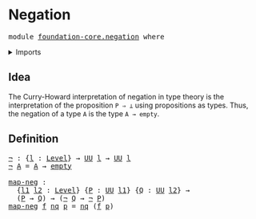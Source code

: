 # Negation

<pre class="Agda"><a id="21" class="Keyword">module</a> <a id="28" href="foundation-core.negation.html" class="Module">foundation-core.negation</a> <a id="53" class="Keyword">where</a>
</pre>
<details><summary>Imports</summary>

<pre class="Agda"><a id="109" class="Keyword">open</a> <a id="114" class="Keyword">import</a> <a id="121" href="foundation.universe-levels.html" class="Module">foundation.universe-levels</a>

<a id="149" class="Keyword">open</a> <a id="154" class="Keyword">import</a> <a id="161" href="foundation-core.empty-types.html" class="Module">foundation-core.empty-types</a>
</pre>
</details>

## Idea

The Curry-Howard interpretation of negation in type theory is the interpretation
of the proposition `P ⇒ ⊥` using propositions as types. Thus, the negation of a
type `A` is the type `A → empty`.

## Definition

<pre class="Agda"><a id="¬"></a><a id="434" href="foundation-core.negation.html#434" class="Function">¬</a> <a id="436" class="Symbol">:</a> <a id="438" class="Symbol">{</a><a id="439" href="foundation-core.negation.html#439" class="Bound">l</a> <a id="441" class="Symbol">:</a> <a id="443" href="Agda.Primitive.html#742" class="Postulate">Level</a><a id="448" class="Symbol">}</a> <a id="450" class="Symbol">→</a> <a id="452" href="Agda.Primitive.html#388" class="Primitive">UU</a> <a id="455" href="foundation-core.negation.html#439" class="Bound">l</a> <a id="457" class="Symbol">→</a> <a id="459" href="Agda.Primitive.html#388" class="Primitive">UU</a> <a id="462" href="foundation-core.negation.html#439" class="Bound">l</a>
<a id="464" href="foundation-core.negation.html#434" class="Function">¬</a> <a id="466" href="foundation-core.negation.html#466" class="Bound">A</a> <a id="468" class="Symbol">=</a> <a id="470" href="foundation-core.negation.html#466" class="Bound">A</a> <a id="472" class="Symbol">→</a> <a id="474" href="foundation-core.empty-types.html#801" class="Datatype">empty</a>

<a id="map-neg"></a><a id="481" href="foundation-core.negation.html#481" class="Function">map-neg</a> <a id="489" class="Symbol">:</a>
  <a id="493" class="Symbol">{</a><a id="494" href="foundation-core.negation.html#494" class="Bound">l1</a> <a id="497" href="foundation-core.negation.html#497" class="Bound">l2</a> <a id="500" class="Symbol">:</a> <a id="502" href="Agda.Primitive.html#742" class="Postulate">Level</a><a id="507" class="Symbol">}</a> <a id="509" class="Symbol">{</a><a id="510" href="foundation-core.negation.html#510" class="Bound">P</a> <a id="512" class="Symbol">:</a> <a id="514" href="Agda.Primitive.html#388" class="Primitive">UU</a> <a id="517" href="foundation-core.negation.html#494" class="Bound">l1</a><a id="519" class="Symbol">}</a> <a id="521" class="Symbol">{</a><a id="522" href="foundation-core.negation.html#522" class="Bound">Q</a> <a id="524" class="Symbol">:</a> <a id="526" href="Agda.Primitive.html#388" class="Primitive">UU</a> <a id="529" href="foundation-core.negation.html#497" class="Bound">l2</a><a id="531" class="Symbol">}</a> <a id="533" class="Symbol">→</a>
  <a id="537" class="Symbol">(</a><a id="538" href="foundation-core.negation.html#510" class="Bound">P</a> <a id="540" class="Symbol">→</a> <a id="542" href="foundation-core.negation.html#522" class="Bound">Q</a><a id="543" class="Symbol">)</a> <a id="545" class="Symbol">→</a> <a id="547" class="Symbol">(</a><a id="548" href="foundation-core.negation.html#434" class="Function">¬</a> <a id="550" href="foundation-core.negation.html#522" class="Bound">Q</a> <a id="552" class="Symbol">→</a> <a id="554" href="foundation-core.negation.html#434" class="Function">¬</a> <a id="556" href="foundation-core.negation.html#510" class="Bound">P</a><a id="557" class="Symbol">)</a>
<a id="559" href="foundation-core.negation.html#481" class="Function">map-neg</a> <a id="567" href="foundation-core.negation.html#567" class="Bound">f</a> <a id="569" href="foundation-core.negation.html#569" class="Bound">nq</a> <a id="572" href="foundation-core.negation.html#572" class="Bound">p</a> <a id="574" class="Symbol">=</a> <a id="576" href="foundation-core.negation.html#569" class="Bound">nq</a> <a id="579" class="Symbol">(</a><a id="580" href="foundation-core.negation.html#567" class="Bound">f</a> <a id="582" href="foundation-core.negation.html#572" class="Bound">p</a><a id="583" class="Symbol">)</a>
</pre>